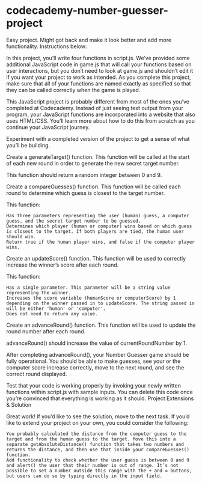 # codecademy-number-guesser-project

Easy project. Might got back and make it look better and add more functionality. Instructions below:


In this project, you’ll write four functions in script.js. We’ve provided some additional JavaScript code in game.js that will call your functions based on user interactions, but you don’t need to look at game.js and shouldn’t edit it if you want your project to work as intended. As you complete this project, make sure that all of your functions are named exactly as specified so that they can be called correctly when the game is played.

This JavaScript project is probably different from most of the ones you’ve completed at Codecademy. Instead of just seeing text output from your program, your JavaScript functions are incorporated into a website that also uses HTML/CSS. You’ll learn more about how to do this from scratch as you continue your JavaScript journey.

Experiment with a completed version of the project to get a sense of what you’ll be building.


Create a generateTarget() function. This function will be called at the start of each new round in order to generate the new secret target number.

This function should return a random integer between 0 and 9.

Create a compareGuesses() function. This function will be called each round to determine which guess is closest to the target number.

This function:

    Has three parameters representing the user (human) guess, a computer guess, and the secret target number to be guessed.
    Determines which player (human or computer) wins based on which guess is closest to the target. If both players are tied, the human user should win.
    Return true if the human player wins, and false if the computer player wins.


Create an updateScore() function. This function will be used to correctly increase the winner’s score after each round.

This function:

    Has a single parameter. This parameter will be a string value representing the winner.
    Increases the score variable (humanScore or computerScore) by 1 depending on the winner passed in to updateScore. The string passed in will be either 'human' or 'computer'.
    Does not need to return any value.


Create an advanceRound() function. This function will be used to update the round number after each round.

advanceRound() should increase the value of currentRoundNumber by 1.

After completing advanceRound(), your Number Guesser game should be fully operational. You should be able to make guesses, see your or the computer score increase correctly, move to the next round, and see the correct round displayed.


Test that your code is working properly by invoking your newly written functions within script.js with sample inputs. You can delete this code once you’re convinced that everything is working as it should.
Project Extensions & Solution


Great work! If you’d like to see the solution, move to the next task. If you’d like to extend your project on your own, you could consider the following:

    You probably calculated the distance from the computer guess to the target and from the human guess to the target. Move this into a separate getAbsoluteDistance() function that takes two numbers and returns the distance, and then use that inside your compareGuesses() function.
    Add functionality to check whether the user guess is between 0 and 9 and alert() the user that their number is out of range. It’s not possible to set a number outside this range with the + and = buttons, but users can do so by typing directly in the input field.

